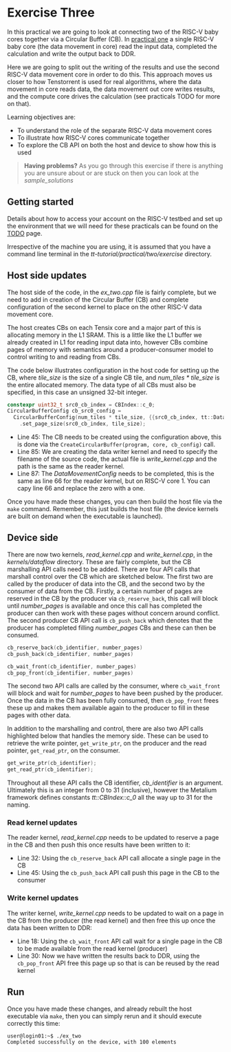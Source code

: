 # Exercise Three

In this practical we are going to look at connecting two of the RISC-V baby cores together via a Circular Buffer (CB). In [practical one](https://github.com/RISCVtestbed/tt-tutorial/tree/main/practical/one/exercise) a single RISC-V baby core (the data movement in core) read the input data, completed the calculation and write the output back to DDR. 

Here we are going to split out the writing of the results and use the second RISC-V data movement core in order to do this. This approach moves us closer to how Tenstorrent is used for real algorithms, where the data movement in core reads data, the data movement out core writes results, and the compute core drives the calculation (see practicals TODO for more on that).

Learning objectives are:

* To understand the role of the separate RISC-V data movement cores
* To illustrate how RISC-V cores communicate together
* To explore the CB API on both the host and device to show how this is used

>**Having problems?**
> As you go through this exercise if there is anything you are unsure about or are stuck on then you can look at the _sample_solutions_

## Getting started

Details about how to access your account on the RISC-V testbed and set up the environment that we will need for these practicals can be found on the [TODO](setup.md) page.

Irrespective of the machine you are using, it is assumed that you have a command line terminal in the _tt-tutorial/practical/two/exercise_ directory.

## Host side updates

The host side of the code, in the _ex_two.cpp_ file is fairly complete, but we need to add in creation of the Circular Buffer (CB) and complete configuration of the second kernel to place on the other RISC-V data movement core.

The host creates CBs on each Tensix core and a major part of this is allocating memory in the L1 SRAM. This is a little like the L1 buffer we already created in L1 for reading input data into, however CBs combine pages of memory with semantics around a producer-consumer model to control writing to and reading from CBs. 

The code below illustrates configuration in the host code for setting up the CB, where _tile_size_ is the size of a single CB tile, and _num_tiles * tile_size_ is the entire allocated memory. The data type of all CBs must also be specified, in this case an unsigned 32-bit integer.

```c++
constexpr uint32_t src0_cb_index = CBIndex::c_0;
CircularBufferConfig cb_src0_config =
  CircularBufferConfig(num_tiles * tile_size, {{src0_cb_index, tt::DataFormat::UInt32}})
    .set_page_size(src0_cb_index, tile_size);
```

* Line 45: The CB needs to be created using the configuration above, this is done via the `CreateCircularBuffer(program, core, cb_config)` call.
* Line 85: We are creating the data writer kernel and need to specify the filename of the source code, the actual file is _write_kernel.cpp_ and the path is the same as the reader kernel.
* Line 87: The _DataMovementConfig_ needs to be completed, this is the same as line 66 for the reader kernel, but on RISC-V core 1. You can capy line 66 and replace the zero with a one.

Once you have made these changes, you can then build the host file via the `make` command. Remember, this just builds the host file (the device kernels are built on demand when the executable is launched).

## Device side

There are now two kernels, _read_kernel.cpp_ and _write_kernel.cpp_, in the _kernels/dataflow_ directory. These are fairly complete, but the CB marshalling API calls need to be added. There are four API calls that marshall control over the CB which are sketched below. The first two are called by the producer of data into the CB, and the second two by the consumer of data from the CB. Firstly, a certain number of pages are reserved in the CB by the producer via `cb_reserve_back`, this call will block until _number_pages_ is available and once this call has completed the producer can then work with these pages without concern around conflict. The second producer CB API call is `cb_push_back` which denotes that the producer has completed filling _number_pages_ CBs and these can then be consumed.

```c++
cb_reserve_back(cb_identifier, number_pages)
cb_push_back(cb_identifier, number_pages)

cb_wait_front(cb_identifier, number_pages)
cb_pop_front(cb_identifier, number_pages)
```

The second two API calls are called by the consumer, where `cb_wait_front` will block and wait for _number_pages_ to have been pushed by the producer. Once the data in the CB has been fully consumed, then `cb_pop_front` frees these up and makes them available again to the producer to fill in these pages with other data.

In addition to the marshalling and control, there are also two API calls highlighted below that handles the memory side. These can be used to retrieve the write pointer, `get_write_ptr`, on the producer and the read pointer, `get_read_ptr`, on the consumer. 

```c++
get_write_ptr(cb_identifier);
get_read_ptr(cb_identifier);
```

Throughout all these API calls the CB identifier, _cb_identifier_ is an argument. Ultimately this is an integer from 0 to 31 (inclusive), however the Metalium framework defines constants _tt::CBIndex::c_0_ all the way up to 31 for the naming.

### Read kernel updates

The reader kernel, _read_kernel.cpp_ needs to be updated to reserve a page in the CB and then push this once results have been written to it:

* Line 32: Using the `cb_reserve_back` API call allocate a single page in the CB
* Line 45: Using the `cb_push_back` API call push this page in the CB to the consumer

### Write kernel updates

The writer kernel, _write_kernel.cpp_ needs to be updated to wait on a page in the CB from the producer (the read kernel) and then free this up once the data has been written to DDR:

* Line 18: Using the `cb_wait_front` API call wait for a single page in the CB to be made available from the read kernel (producer)
* Line 30: Now we have written the results back to DDR, using the `cb_pop_front` API free this page up so that is can be reused by the read kernel

## Run

Once you have made these changes, and already rebuilt the host executable via `make`, then you can simply rerun and it should execute correctly this time:

```bash
user@login01:~$ ./ex_two
Completed successfully on the device, with 100 elements
```
